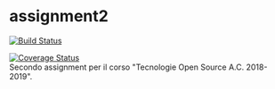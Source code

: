# assignment2

[![Build Status](https://travis-ci.org/Dogemist/assignment2.svg?branch=master)](https://travis-ci.org/Dogemist/assignment2)

[![Coverage Status](https://coveralls.io/repos/github/Dogemist/assignment2/badge.svg?branch=master)](https://coveralls.io/github/Dogemist/assignment2?branch=master)
<br>
Secondo assignment per il corso "Tecnologie Open Source A.C. 2018-2019".